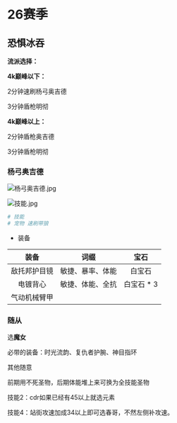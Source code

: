 # 26赛季

## 恐惧冰吞

**流派选择：**

**4k巅峰以下：**

2分钟速刷杨弓奥吉德

3分钟盾枪明彻

**4k巅峰以上：**

2分钟盾枪奥吉德

3分钟盾枪明彻

### 杨弓奥吉德

![杨弓奥吉德.jpg](https://ok.166.net/forum/d3/forum/202104/04/002158oves4vdrzvcgfcr4.jpg.thumb.jpg)

![技能.jpg](https://ok.166.net/forum/d3/forum/202104/04/002240tmg1egeaelll444z.jpg.thumb.jpg)

```python
# 技能
# 宠物 速刷带狼
```

- 装备

|     装备     |       词缀       |    宝石    |
| :----------: | :--------------: | :--------: |
| 敌托邦护目镜 | 敏捷、暴率、体能 |   白宝石   |
|   电镀背心   | 敏捷、体能、全抗 | 白宝石 * 3 |
| 气动机械臂甲 |                  |            |



### 随从

选**魔女**

必带的装备：时光流韵、复仇者护腕、神目指环

其他随意

前期用不死圣物，后期体能堆上来可换为全技能圣物

技能2：cdr如果已经有45以上就选元素

技能4：站街攻速加成34以上即可选春哥，不然左侧补攻速。

